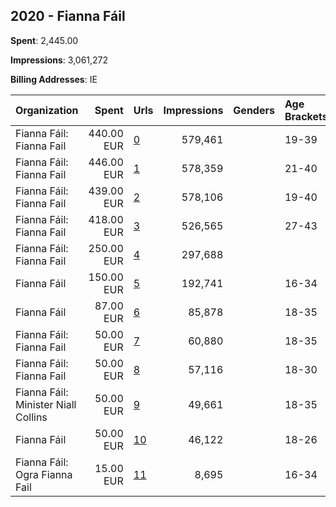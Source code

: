 ## 2020 - Fianna Fáil 
**Spent**: 2,445.00

**Impressions**: 3,061,272

**Billing Addresses**: IE

|Organization|Spent|Urls|Impressions|Genders|Age Brackets|Country Codes|
|:---|---:|:---|---:|:---|:---|:---|
|Fianna Fáil: Fianna Fail|440.00 EUR|[0](https://www.snap.com/political-ads/asset/85eda563900c38977640309ee01da0682689815ea2eaccff540b719bf1ef2dea?mediaType=mp4)|579,461||19-39|ireland|
|Fianna Fáil: Fianna Fail|446.00 EUR|[1](https://www.snap.com/political-ads/asset/0a078681539c42535c9e528de20b9993031c1a6addc63d13ceb4f913153aa460?mediaType=mp4)|578,359||21-40|ireland|
|Fianna Fáil: Fianna Fail|439.00 EUR|[2](https://www.snap.com/political-ads/asset/54c6a14af3dc97514aba613bfbfdc200882d6b358addb0458327a07ba126c678?mediaType=mp4)|578,106||19-40|ireland|
|Fianna Fáil: Fianna Fail|418.00 EUR|[3](https://www.snap.com/political-ads/asset/078d4615b78278f0b9af90771e2baf6c3ea2e6e1db8b36bb16db9e02e32a3daa?mediaType=mp4)|526,565||27-43|ireland|
|Fianna Fáil: Fianna Fail|250.00 EUR|[4](https://www.snap.com/political-ads/asset/1ed04855ae9cd8df7460ab25cea9bc159e646d732cfb945be5dc7a8fa6112619?mediaType=mp4)|297,688|||ireland|
|Fianna Fáil|150.00 EUR|[5](https://www.snap.com/political-ads/asset/839ae2ec2347e35f561b687645b841b673c000ef723fa0885115567a38f17874?mediaType=mp4)|192,741||16-34|ireland|
|Fianna Fáil|87.00 EUR|[6](https://www.snap.com/political-ads/asset/3e2c6a052c0d1b1adcde8f0d1e2294e5f4137b6bf2db68a2d199cf0be78f2b57?mediaType=mp4)|85,878||18-35|ireland|
|Fianna Fáil: Fianna Fail|50.00 EUR|[7](https://www.snap.com/political-ads/asset/33e8c4cfc00b024f59b7169bdf5eb8d200faafd8e7256ab9d0620767a10d268c?mediaType=mp4)|60,880||18-35|ireland|
|Fianna Fáil: Fianna Fail|50.00 EUR|[8](https://www.snap.com/political-ads/asset/745d7ec95c7e69c85771cb32d4ce03a27b3d92abf9bbc8122eac3ea3306ec9ef?mediaType=mp4)|57,116||18-30|ireland|
|Fianna Fáil: Minister Niall Collins|50.00 EUR|[9](https://www.snap.com/political-ads/asset/c1ec874b36ac83ff9bf3da692c3c951c1b207269a90245b56931e8fa66938adb?mediaType=mp4)|49,661||18-35|ireland|
|Fianna Fáil|50.00 EUR|[10](https://www.snap.com/political-ads/asset/4f043403de6af68c4cd91d04bae966156952fca9281658e40a7d141d3f50737e?mediaType=mp4)|46,122||18-26|ireland|
|Fianna Fáil: Ogra Fianna Fail|15.00 EUR|[11](https://www.snap.com/political-ads/asset/365e26a7754b1e1b01a7478f9c077199d5e4cc5d9ce6f271eedb13798d5a950e?mediaType=mp4)|8,695||16-34|ireland|
